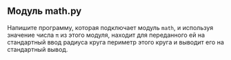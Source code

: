 ## Модуль math.py
Напишите программу, которая подключает модуль `math`, и используя значение числа `π` из этого модуля, 
находит для переданного ей на стандартный ввод радиуса круга периметр этого круга и выводит его на стандартный вывод.
